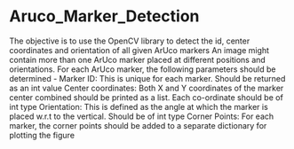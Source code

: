 # Aruco_Marker_Detection
The objective is to use the OpenCV library to detect the id, center coordinates and orientation of all given ArUco markers
An image might contain more than one ArUco marker placed at different positions and orientations.
For each ArUco marker, the following parameters should be determined -
Marker ID: This is unique for each marker. Should be returned as an int value
Center coordinates: Both X and Y coordinates of the marker center combined should be printed as a list.
                    Each co-ordinate should be of int type
Orientation: This is defined as the angle at which the marker is placed w.r.t to the vertical.
              Should be of int type
Corner Points: For each marker, the corner points should be added to a separate dictionary for plotting the figure
